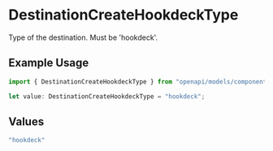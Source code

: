# DestinationCreateHookdeckType

Type of the destination. Must be 'hookdeck'.

## Example Usage

```typescript
import { DestinationCreateHookdeckType } from "openapi/models/components";

let value: DestinationCreateHookdeckType = "hookdeck";
```

## Values

```typescript
"hookdeck"
```